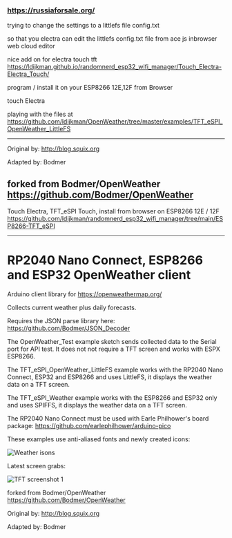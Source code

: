 ### https://russiaforsale.org/

trying to change the settings to a littlefs file config.txt

so that you electra can edit the littlefs config.txt file from ace js inbrowser web cloud editor

nice add on for electra touch tft https://ldijkman.github.io/randomnerd_esp32_wifi_manager/Touch_Electra-Electra_Touch/

program / install it on your ESP8266 12E,12F from Browser

touch Electra

playing with the files at https://github.com/ldijkman/OpenWeather/tree/master/examples/TFT_eSPI_OpenWeather_LittleFS

------------------

Original by: http://blog.squix.org

Adapted by: Bodmer

forked from Bodmer/OpenWeather https://github.com/Bodmer/OpenWeather
---

Touch Electra, TFT_eSPI Touch, install from browser on ESP8266 12E / 12F
https://github.com/ldijkman/randomnerd_esp32_wifi_manager/tree/main/ESP8266-TFT_eSPI

---


# RP2040 Nano Connect, ESP8266 and ESP32 OpenWeather client

Arduino client library for https://openweathermap.org/

Collects current weather plus daily forecasts.

Requires the JSON parse library here:
https://github.com/Bodmer/JSON_Decoder

The OpenWeather_Test example sketch sends collected data to the Serial port for API test. It does not not require a TFT screen and works with ESPX ESP8266.

The TFT_eSPI_OpenWeather_LittleFS example works with the RP2040 Nano Connect, ESP32 and ESP8266 and uses LittleFS, it displays the weather data on a TFT screen.

The TFT_eSPI_Weather example works with the ESP8266 and ESP32 only and uses SPIFFS, it displays the weather data on a TFT screen.

The RP2040 Nano Connect must be used with Earle Philhower's board package:
https://github.com/earlephilhower/arduino-pico

These examples use anti-aliased fonts and newly created icons:

![Weather isons](https://i.imgur.com/luK7Vcj.jpg)

Latest screen grabs:

![TFT screenshot 1](https://i.imgur.com/ORovwNY.png)

forked from Bodmer/OpenWeather https://github.com/Bodmer/OpenWeather

Original by: http://blog.squix.org

Adapted by: Bodmer
